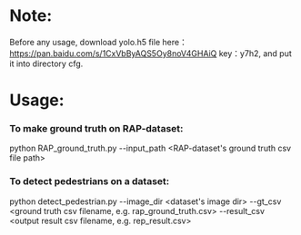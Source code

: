 # Note:
Before any usage, download yolo.h5 file here：https://pan.baidu.com/s/1CxVbByAQS5Oy8noV4GHAiQ key：y7h2, and put it into directory cfg.
# Usage:
### To make ground truth on RAP-dataset:
  python RAP_ground_truth.py --input_path <RAP-dataset's ground truth csv file path>
### To detect pedestrians on a dataset: 
  python detect_pedestrian.py --image_dir <dataset's image dir>  --gt_csv <ground truth csv filename, e.g. rap_ground_truth.csv>  --result_csv <output result csv filename, e.g. rep_result.csv>
